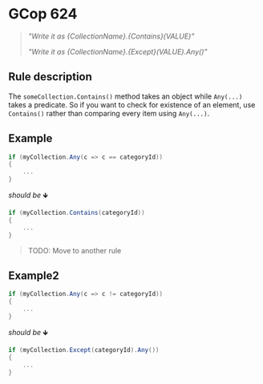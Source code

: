 ﻿# GCop 624

> *"Write it as  \{CollectionName}.\{Contains}(VALUE)"*
> 
> *"Write it as  \{CollectionName}.\{Except}(VALUE).Any()"*

## Rule description

The `someCollection.Contains()` method takes an object while `Any(...)` takes a predicate. So if you want to check for existence of an element, use `Contains()` rather than comparing every item using `Any(...)`.

## Example

```csharp
if (myCollection.Any(c => c == categoryId))
{
    ...
}
```

*should be* 🡻

```csharp
if (myCollection.Contains(categoryId))
{
    ...
}
```

> TODO: Move to another rule

## Example2

```csharp
if (myCollection.Any(c => c != categoryId))
{
    ...
}
```

*should be* 🡻

```csharp
if (myCollection.Except(categoryId).Any())
{
    ...
}
```
